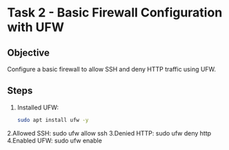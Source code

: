 # Task 2 - Basic Firewall Configuration with UFW

## Objective
Configure a basic firewall to allow SSH and deny HTTP traffic using UFW.

## Steps
1. Installed UFW:
   ```bash
   sudo apt install ufw -y
2.Allowed SSH:
sudo ufw allow ssh
3.Denied HTTP:
sudo ufw deny http
4.Enabled UFW:
sudo ufw enable
